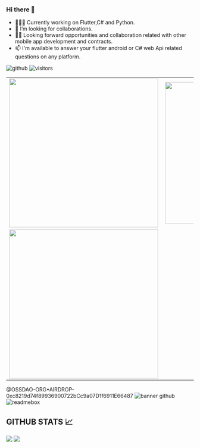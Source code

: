 ### Hi there 👋

- 👨🏾‍💻 Currently working on  Flutter,C# and Python.
- 🤔 I’m looking for collaborations.
- ✌🏾 Looking forward opportunities and collaboration related with other mobile app development and contracts.
- 📫 I'm available to answer your flutter android or C# web Api related questions on any platform.

![github](https://img.shields.io/github/followers/DavidMtundi?style=plastic)
![visitors](https://visitor-badge.glitch.me/badge?page_id=page.id)

<center>
  <table>
  <tr>
      <td><img width="400px" align="left" src="https://github-readme-stats.vercel.app/api?username=DavidMtundi&count_private=true&show_icons=true&theme=dark&layout=compact" /></td>
      <td><img width="380px" align="left" src="https://github-readme-stats.vercel.app/api/top-langs/?username=davidmtundi&hide=html&layout=compact&theme=radical" /></td>
  </tr>   
  <tr>
    <td>
       <img width="400px" align="left" src="https://github-readme-streak-stats.herokuapp.com/?user=DavidMtundi&theme=highcontrast"  />
     </td>  
   </tr>
    </tr>
</table>
</center>

@OSSDAO-ORG•AIRDROP-0xc8219d74f89936900722bCc9a07D1f6911E66487
![banner github](https://user-images.githubusercontent.com/61135648/94995688-89512680-05d2-11eb-8576-f0bf95fca33d.png)
![readmebox](https://github.com/davidmtundi/davidmtundi/assets/61135648/c43d2d60-7e75-4dd6-a918-9ad0b9c710cc)

## GITHUB STATS 📈
<p>
<img src="https://github-readme-stats.vercel.app/api?username=davidmtundi&show_icons=true&hide_border=true&theme=radical" />
  <img src="https://github-readme-stats.vercel.app/api/top-langs/?username=davidmtundi&&layout=compact&langs_count=6&theme=highcontrast&hide_border=true" />
</p>

